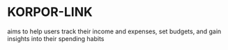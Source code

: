# KORPOR-LINK
aims to help users track their income and expenses, set budgets, and gain insights into their spending habits
